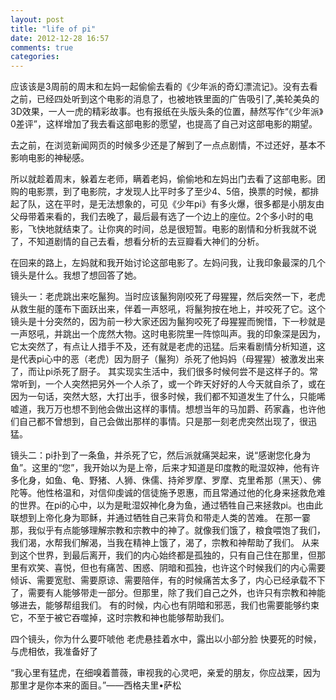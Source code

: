 ```yaml
---
layout: post
title: "life of pi"
date: 2012-12-28 16:57
comments: true
categories: 
---
```


应该该是3周前的周末和左妈一起偷偷去看的《少年派的奇幻漂流记》。没有去看之前，已经四处听到这个电影的消息了，也被地铁里面的广告吸引了,美轮美奂的3D效果，一人一虎的精彩故事。也有报纸在头版头条的位置，赫然写作“《少年派》0差评”，这样增加了我去看这部电影的愿望，也提高了自己对这部电影的期望。

去之前，在浏览新闻网页的时候多少还是了解到了一点点剧情，不过还好，基本不影响电影的神秘感。

所以就趁着周末，躲着左老师，瞒着老妈，偷偷地和左妈出门去看了这部电影。团购的电影票，到了电影院，才发现人比平时多了至少4、5倍，换票的时候，都排起了队，这在平时，是无法想象的，可见《少年pi》有多火爆，很多都是小朋友由父母带着来看的，我们去晚了，最后最有选了一个边上的座位。2个多小时的电影，飞快地就结束了。让你爽的时间，总是很短暂。电影的剧情和分析我就不说了，不知道剧情的自己去看，想看分析的去豆瓣看大神们的分析。

在回来的路上，左妈就和我开始讨论这部电影了。左妈问我，让我印象最深的几个镜头是什么。我想了想回答了她。


镜头一：老虎跳出来吃鬣狗。当时应该鬣狗刚咬死了母猩猩，然后突然一下，老虎从救生艇的蓬布下面跃出来，伴着一声怒吼，将鬣狗按在地上，并咬死了它。这个镜头是十分突然的，因为前一秒大家还因为鬣狗咬死了母猩猩而惋惜，下一秒就是一声怒吼，并跳出一个庞然大物。这时电影院里一阵惊叫声。我的印象深是因为，它太突然了，有点让人措手不及，还有就是老虎的迅猛。后来看剧情分析知道，这是代表pi心中的恶（老虎）因为厨子（鬣狗）杀死了他妈妈（母猩猩）被激发出来了，而让pi杀死了厨子。
其实现实生活中，我们很多时候何尝不是这样子的。常常听到，一个人突然把另外一个人杀了，或一个昨天好好的人今天就自杀了，或在因为一句话，突然大怒，大打出手，很多时候，我们都不知道发生了什么，只能唏嘘道，我万万也想不到他会做出这样的事情。想想当年的马加爵、药家鑫，也许他们自己都不曾想到，自己会做出那样的事情。只是那一刻老虎突然出现了，很迅猛。

镜头二：pi扑到了一条鱼，并杀死了它，然后派就痛哭起来，说“感谢您化身为鱼”。这里的“您”，我开始以为是上帝，后来才知道是印度教的毗湿奴神，他有许多化身，如鱼、龟、野猪、人狮、侏儒、持斧罗摩、罗摩、克里希那（黑天）、佛陀等。他性格温和，对信仰虔诚的信徒施予恩惠，而且常通过他的化身来拯救危难的世界。在pi的心中，以为是毗湿奴神化身为鱼，通过牺牲自己来拯救pi。也由此联想到上帝化身为耶稣，并通过牺牲自己来背负和带走人类的苦难。
在那一霎那，我似乎有点能够理解宗教和宗教中的神了。就像我们饿了，粮食喂饱了我们，我们渴，水帮我们解渴，当我在精神上饿了，渴了，宗教和神帮助了我们。
从来到这个世界，到最后离开，我们的内心始终都是孤独的，只有自己住在那里，但那里有欢笑、喜悦，但也有痛苦、困惑、阴暗和孤独，也许这个时候我们的内心需要倾诉、需要宽慰、需要原谅、需要陪伴，有的时候痛苦太多了，内心已经承载不下了，需要有人能够带走一部分。但那里，除了我们自己之外，也许只有宗教和神能够进去，能够帮组我们。
有的时候，内心也有阴暗和邪恶，我们也需要能够约束它，不至于被它吞噬掉，这时宗教和神也能够帮助我们。

四个镜头，你为什么要吓唬他
老虎悬挂着水中，露出以小部分脸
快要死的时候，与虎相依，我准备好了

“我心里有猛虎，在细嗅着蔷薇，审视我的心灵吧，亲爱的朋友，你应战栗，因为那里才是你本来的面目。”——西格夫里•萨松 
